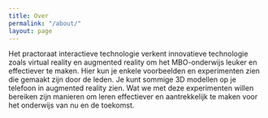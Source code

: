 ```yaml
---
title: Over
permalink: "/about/"
layout: page
---
```


Het practoraat interactieve technologie verkent innovatieve technologie zoals virtual reality en augmented reality om het MBO-onderwijs leuker en effectiever te maken. Hier kun je enkele voorbeelden en experimenten zien die gemaakt zijn door de leden. Je kunt sommige 3D modellen op je telefoon in augmented reality zien. Wat we met deze experimenten willen bereiken zijn manieren om leren effectiever en aantrekkelijk te maken voor het onderwijs van nu en de toekomst.
